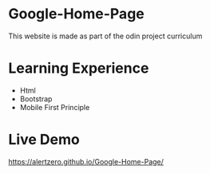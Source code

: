 # Google-Home-Page

This website is made as part of the odin project curriculum

# Learning Experience

<ul>
<li>Html</li>
<li>Bootstrap</li>
<li>Mobile First Principle</li>
</ul>

# Live Demo

https://alertzero.github.io/Google-Home-Page/

